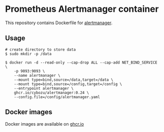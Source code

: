 Prometheus Alertmanager container
=================================

This repository contains Dockerfile for [alertmanager](https://github.com/prometheus/alertmanager/).

## Usage

```console
# create directory to store data
$ sudo mkdir -p /data

$ docker run -d --read-only --cap-drop ALL --cap-add NET_BIND_SERVICE \
    -p 9093:9093 \
    --name alertmanager \
    --mount type=bind,source=/data,target=/data \
    --mount type=bind,source=/config,target=/config \
    --entrypoint alertmanager \
    ghcr.io/cybozu/alertmanager:0.24 \
    --config.file=/config/alertmanager.yaml
```

## Docker images

Docker images are available on [ghcr.io](https://github.com/cybozu/neco-containers/pkgs/container/alertmanager)
